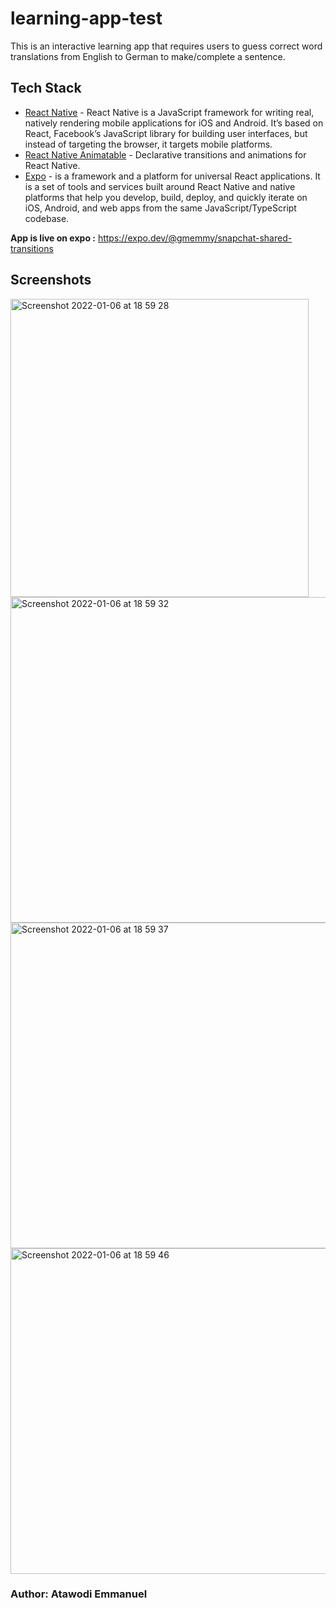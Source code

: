 # learning-app-test
This is an interactive learning app that requires users to guess correct word translations from English to German to make/complete a sentence.

## Tech Stack

* [React Native](https://reactnative.dev/) - React Native is a JavaScript framework for writing real, natively rendering mobile applications for iOS and Android. It’s based on React, Facebook’s JavaScript library for building user interfaces, but instead of targeting the browser, it targets mobile platforms.
* [React Native Animatable](https://github.com/oblador/react-native-animatable) - Declarative transitions and animations for React Native.
* [Expo](https://expo.dev/) - is a framework and a platform for universal React applications. It is a set of tools and services built around React Native and native platforms that help you develop, build, deploy, and quickly iterate on iOS, Android, and web apps from the same JavaScript/TypeScript codebase.

**App is live on expo :** https://expo.dev/@gmemmy/snapchat-shared-transitions <br/>

## Screenshots
<img width="477" alt="Screenshot 2022-01-06 at 18 59 28" src="https://user-images.githubusercontent.com/36506774/148429929-315e4848-acb6-4af3-919f-0546e01b7687.png">
<img width="521" alt="Screenshot 2022-01-06 at 18 59 32" src="https://user-images.githubusercontent.com/36506774/148429939-c8133476-8856-41fe-bf51-f5ade574fc53.png">
<img width="521" alt="Screenshot 2022-01-06 at 18 59 37" src="https://user-images.githubusercontent.com/36506774/148429950-1e67f51d-757f-44d5-a9b1-8fe7ff649eaf.png">
<img width="521" alt="Screenshot 2022-01-06 at 18 59 46" src="https://user-images.githubusercontent.com/36506774/148429965-154061e1-5639-47db-98c6-2a0c6666c188.png">

### Author: Atawodi Emmanuel
